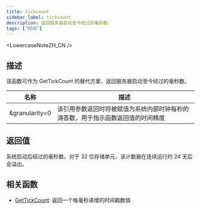 ```yaml
---
title: tickcount
sidebar_label: tickcount
description: 返回服务器启动至今经过的毫秒数。
tags: ["时间"]
---
```


<LowercaseNoteZH_CN />

## 描述

该函数可作为 GetTickCount 的替代方案，返回服务器启动至今经过的毫秒数。

| 名称           | 描述                                                                             |
| -------------- | -------------------------------------------------------------------------------- |
| &granularity=0 | 该引用参数返回时将被赋值为系统内部时钟每秒的滴答数，用于指示函数返回值的时间精度 |

## 返回值

系统启动后经过的毫秒数。对于 32 位存储单元，该计数器在连续运行约 24 天后会溢出。

## 相关函数

- [GetTickCount](GetTickCount): 返回一个每毫秒递增的时间戳数值
